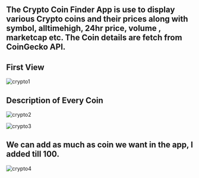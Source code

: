 ## The Crypto Coin Finder App is use to display various Crypto coins and their prices along with symbol, alltimehigh, 24hr price, volume , marketcap etc. The Coin details are fetch from CoinGecko API. 

## First View
![crypto1](https://user-images.githubusercontent.com/76623158/210591632-65d3881c-3977-40c6-87b5-47b6d3b07b8c.jpg)

## Description of Every Coin
![crypto2](https://user-images.githubusercontent.com/76623158/210591710-751be0fa-847f-4022-abc9-571a3983c222.jpg)

![crypto3](https://user-images.githubusercontent.com/76623158/210591740-3db5bdd4-163c-4eec-a1bb-b357d0407f75.jpg)

## We can add as much as coin we want in the app, I added till 100.
![crypto4](https://user-images.githubusercontent.com/76623158/210591845-71de26c1-3e1b-48b0-a358-7864f1dab0d8.jpg)

